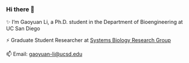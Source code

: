 ### Hi there 👋

✨ I‘m Gaoyuan Li, a Ph.D. student in the Department of Bioengineering at UC San Diego

⚡ Graduate Student Researcher at [Systems Biology Research Group](https://systemsbiology.ucsd.edu/)

📫 Email: gaoyuan-li@ucsd.edu

<!--
**Gaoyuan-Li/gaoyuan-li** is a ✨ _special_ ✨ repository because its `README.md` (this file) appears on your GitHub profile.

Here are some ideas to get you started:

- 🔭 I’m currently working on ...
- 🌱 I’m currently learning ...
- 👯 I’m looking to collaborate on ...
- 🤔 I’m looking for help with ...
- 💬 Ask me about ...
- 📫 How to reach me: ...
- 😄 Pronouns: ...
- ⚡ Fun fact: ...
-->

